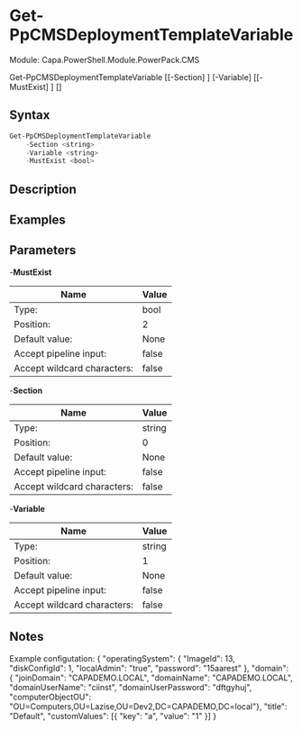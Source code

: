 # Get-PpCMSDeploymentTemplateVariable
Module: Capa.PowerShell.Module.PowerPack.CMS


Get-PpCMSDeploymentTemplateVariable [[-Section] <string>] [-Variable] <string> [[-MustExist] <bool>] [<CommonParameters>]


## Syntax

```powershell
Get-PpCMSDeploymentTemplateVariable
	-Section <string>
	-Variable <string>
	-MustExist <bool>
```

## Description



## Examples


## Parameters

-**MustExist**


| Name | Value |
| ---- | ---- |
| Type: | bool |
| Position: | 2 | 
| Default value: | None | 
| Accept pipeline input: | false | 
| Accept wildcard characters: | false | 

-**Section**


| Name | Value |
| ---- | ---- |
| Type: | string |
| Position: | 0 | 
| Default value: | None | 
| Accept pipeline input: | false | 
| Accept wildcard characters: | false | 

-**Variable**


| Name | Value |
| ---- | ---- |
| Type: | string |
| Position: | 1 | 
| Default value: | None | 
| Accept pipeline input: | false | 
| Accept wildcard characters: | false | 


## Notes

Example configutation: 		{ 			"operatingSystem": { 				"ImageId": 13, 				"diskConfigId": 1, 				"localAdmin": "true", 				"password": "15aarest" 			}, 			"domain": { 				"joinDomain": "CAPADEMO.LOCAL", 				"domainName": "CAPADEMO.LOCAL", 				"domainUserName": "ciinst", 				"domainUserPassword": "dftgyhuj", 				"computerObjectOU": "OU=Computers,OU=Lazise,OU=Dev2,DC=CAPADEMO,DC=local"}, 			"title": "Default", 			"customValues": [{ 				"key": "a", 				"value": "1" 			}] 		}
